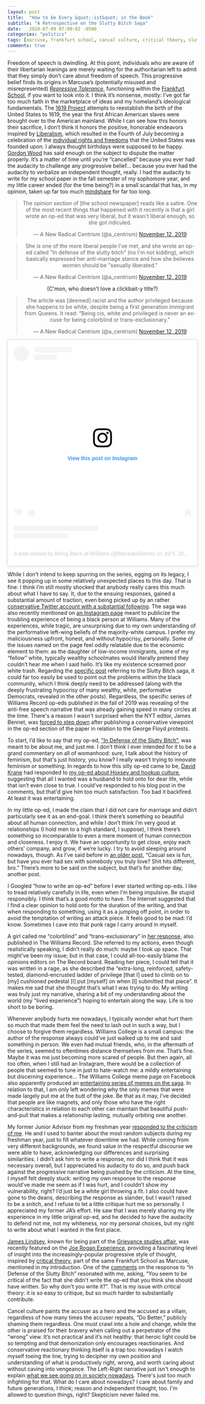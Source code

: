 ```yaml
---
layout: post
title:  "How to be Every &quot;-ist&quot; in the Book"
subtitle: "A Retrospective on the Slutty Bitch Saga"
date:   2020-07-09 07:00:02 -0500
categories: "politics"
tags: [marcuse, frankfurt school, cancal culture, critical theory, slutty bitch]
comments: true
---
```

Freedom of speech is dwindling. At this point, individuals who are aware of their libertarian leanings are merely waiting for the authoritarian left to admit that they simply don’t care about freedom of speech. This progressive belief finds its origins in Marcuse’s (potentially misused and misrepresented) <a href="https://www.marcuse.org/herbert/publications/1960s/1965-repressive-tolerance-fulltext.html" target="_blank"><i>Repressive Tolerance</i></a>, functioning within the <a href="https://open.spotify.com/episode/3UWdlsi4IZ2lmgiEugvX0o?si=A2vagcrbSumAoR-FEZ1-eg" target="_blank">Frankfurt School</a>, if you want to look into it. I think it’s nonsense, mostly: I’ve got far too much faith in the marketplace of ideas and my homeland’s ideological fundamentals. The <a href="https://www.nytimes.com/interactive/2019/08/14/magazine/1619-america-slavery.html" target="_blank">1619 Project</a> attempts to reestablish the birth of the United States to 1619, the year the first African American slaves were brought over to the American mainland. While I can see how this honors their sacrifice, I don’t think it honors the positive, honorable endeavors inspired by <a href="https://plato.stanford.edu/entries/liberalism/" target="_blank">Liberalism</a>, which resulted in the Fourth of July becoming a celebration of the <a href="https://www.constituteproject.org/constitution/United_States_of_America_1992" target="_blank">individual rights and freedoms</a> that the United States was founded upon. I always thought birthdays were supposed to be happy. <a href="https://www.theatlantic.com/ideas/archive/2019/12/historians-clash-1619-project/604093/" target="_blank">Gordon Wood</a> has said enough on the subject to dispute the matter properly. It’s a matter of time until you’re “cancelled” because you ever had the audacity to challenge any progressive belief... because you ever had the audacity to verbalize an independent thought, really. I had the audacity to write for my school paper in the fall semester of my sophomore year, and my little career ended (for the time being?) in a small scandal that has, in my opinion, taken up far too much <a href="{{ baseurl }}/images/nonsense/brainspace.jpg" target="_blank">mindshare</a> for far too long.<!-- more -->
<center>
<p><blockquote class="twitter-tweet" data-conversation="none" data-theme="dark"><p lang="en" dir="ltr">The opinion section of [the school newspaper] reads like a satire. One of the most recent things that happened with it recently is that a girl wrote an op-ed that was very liberal, but it wasn&#39;t liberal enough, so she got ridiculed.</p>&mdash; A New Radical Centrism (@a_centrism) <a href="https://twitter.com/a_centrism/status/1194150192276234240?ref_src=twsrc%5Etfw">November 12, 2019</a></blockquote> <script async src="https://platform.twitter.com/widgets.js" charset="utf-8"></script>
</p>
<p>
<blockquote class="twitter-tweet" data-conversation="none" data-theme="dark"><p lang="en" dir="ltr">She is one of the more liberal people I&#39;ve met, and she wrote an op-ed called &quot;In defense of the slutty bitch&quot; (no I&#39;m not kidding), which basically expressed her anti-marriage stance and how she believes women should be &quot;sexually liberated.&quot;</p>&mdash; A New Radical Centrism (@a_centrism) <a href="https://twitter.com/a_centrism/status/1194150283963752448?ref_src=twsrc%5Etfw">November 12, 2019</a></blockquote> <script async src="https://platform.twitter.com/widgets.js" charset="utf-8"></script>
(C'mon, who doesn't love a clickbait-y title?)</p>
<p>
<blockquote class="twitter-tweet" data-conversation="none" data-theme="dark"><p lang="en" dir="ltr">The article was [deemed] racist and the author privileged because she happens to be white, despite being a first generation immigrant from Queens. It read: “Being cis, white and privileged is never an excuse for being colorblind or trans-exclusionary.&quot;</p>&mdash; A New Radical Centrism (@a_centrism) <a href="https://twitter.com/a_centrism/status/1194150525773762561?ref_src=twsrc%5Etfw">November 12, 2019</a></blockquote> <script async src="https://platform.twitter.com/widgets.js" charset="utf-8"></script>
</p>
<p>
<blockquote class="instagram-media" data-instgrm-permalink="https://www.instagram.com/p/CCRGfutgwY-/?utm_source=ig_embed&amp;utm_campaign=loading" data-instgrm-version="12" style=" background:#FFF; border:0; border-radius:3px; box-shadow:0 0 1px 0 rgba(0,0,0,0.5),0 1px 10px 0 rgba(0,0,0,0.15); margin: 1px; max-width:540px; min-width:326px; padding:0; width:99.375%; width:-webkit-calc(100% - 2px); width:calc(100% - 2px);"><div style="padding:16px;"> <a href="https://www.instagram.com/p/CCRGfutgwY-/?utm_source=ig_embed&amp;utm_campaign=loading" style=" background:#FFFFFF; line-height:0; padding:0 0; text-align:center; text-decoration:none; width:100%;" target="_blank"> <div style=" display: flex; flex-direction: row; align-items: center;"> <div style="background-color: #F4F4F4; border-radius: 50%; flex-grow: 0; height: 40px; margin-right: 14px; width: 40px;"></div> <div style="display: flex; flex-direction: column; flex-grow: 1; justify-content: center;"> <div style=" background-color: #F4F4F4; border-radius: 4px; flex-grow: 0; height: 14px; margin-bottom: 6px; width: 100px;"></div> <div style=" background-color: #F4F4F4; border-radius: 4px; flex-grow: 0; height: 14px; width: 60px;"></div></div></div><div style="padding: 19% 0;"></div> <div style="display:block; height:50px; margin:0 auto 12px; width:50px;"><svg width="50px" height="50px" viewBox="0 0 60 60" version="1.1" xmlns="https://www.w3.org/2000/svg" xmlns:xlink="https://www.w3.org/1999/xlink"><g stroke="none" stroke-width="1" fill="none" fill-rule="evenodd"><g transform="translate(-511.000000, -20.000000)" fill="#000000"><g><path d="M556.869,30.41 C554.814,30.41 553.148,32.076 553.148,34.131 C553.148,36.186 554.814,37.852 556.869,37.852 C558.924,37.852 560.59,36.186 560.59,34.131 C560.59,32.076 558.924,30.41 556.869,30.41 M541,60.657 C535.114,60.657 530.342,55.887 530.342,50 C530.342,44.114 535.114,39.342 541,39.342 C546.887,39.342 551.658,44.114 551.658,50 C551.658,55.887 546.887,60.657 541,60.657 M541,33.886 C532.1,33.886 524.886,41.1 524.886,50 C524.886,58.899 532.1,66.113 541,66.113 C549.9,66.113 557.115,58.899 557.115,50 C557.115,41.1 549.9,33.886 541,33.886 M565.378,62.101 C565.244,65.022 564.756,66.606 564.346,67.663 C563.803,69.06 563.154,70.057 562.106,71.106 C561.058,72.155 560.06,72.803 558.662,73.347 C557.607,73.757 556.021,74.244 553.102,74.378 C549.944,74.521 548.997,74.552 541,74.552 C533.003,74.552 532.056,74.521 528.898,74.378 C525.979,74.244 524.393,73.757 523.338,73.347 C521.94,72.803 520.942,72.155 519.894,71.106 C518.846,70.057 518.197,69.06 517.654,67.663 C517.244,66.606 516.755,65.022 516.623,62.101 C516.479,58.943 516.448,57.996 516.448,50 C516.448,42.003 516.479,41.056 516.623,37.899 C516.755,34.978 517.244,33.391 517.654,32.338 C518.197,30.938 518.846,29.942 519.894,28.894 C520.942,27.846 521.94,27.196 523.338,26.654 C524.393,26.244 525.979,25.756 528.898,25.623 C532.057,25.479 533.004,25.448 541,25.448 C548.997,25.448 549.943,25.479 553.102,25.623 C556.021,25.756 557.607,26.244 558.662,26.654 C560.06,27.196 561.058,27.846 562.106,28.894 C563.154,29.942 563.803,30.938 564.346,32.338 C564.756,33.391 565.244,34.978 565.378,37.899 C565.522,41.056 565.552,42.003 565.552,50 C565.552,57.996 565.522,58.943 565.378,62.101 M570.82,37.631 C570.674,34.438 570.167,32.258 569.425,30.349 C568.659,28.377 567.633,26.702 565.965,25.035 C564.297,23.368 562.623,22.342 560.652,21.575 C558.743,20.834 556.562,20.326 553.369,20.18 C550.169,20.033 549.148,20 541,20 C532.853,20 531.831,20.033 528.631,20.18 C525.438,20.326 523.257,20.834 521.349,21.575 C519.376,22.342 517.703,23.368 516.035,25.035 C514.368,26.702 513.342,28.377 512.574,30.349 C511.834,32.258 511.326,34.438 511.181,37.631 C511.035,40.831 511,41.851 511,50 C511,58.147 511.035,59.17 511.181,62.369 C511.326,65.562 511.834,67.743 512.574,69.651 C513.342,71.625 514.368,73.296 516.035,74.965 C517.703,76.634 519.376,77.658 521.349,78.425 C523.257,79.167 525.438,79.673 528.631,79.82 C531.831,79.965 532.853,80.001 541,80.001 C549.148,80.001 550.169,79.965 553.369,79.82 C556.562,79.673 558.743,79.167 560.652,78.425 C562.623,77.658 564.297,76.634 565.965,74.965 C567.633,73.296 568.659,71.625 569.425,69.651 C570.167,67.743 570.674,65.562 570.82,62.369 C570.966,59.17 571,58.147 571,50 C571,41.851 570.966,40.831 570.82,37.631"></path></g></g></g></svg></div><div style="padding-top: 8px;"> <div style=" color:#3897f0; font-family:Arial,sans-serif; font-size:14px; font-style:normal; font-weight:550; line-height:18px;"> View this post on Instagram</div></div><div style="padding: 12.5% 0;"></div> <div style="display: flex; flex-direction: row; margin-bottom: 14px; align-items: center;"><div> <div style="background-color: #F4F4F4; border-radius: 50%; height: 12.5px; width: 12.5px; transform: translateX(0px) translateY(7px);"></div> <div style="background-color: #F4F4F4; height: 12.5px; transform: rotate(-45deg) translateX(3px) translateY(1px); width: 12.5px; flex-grow: 0; margin-right: 14px; margin-left: 2px;"></div> <div style="background-color: #F4F4F4; border-radius: 50%; height: 12.5px; width: 12.5px; transform: translateX(9px) translateY(-18px);"></div></div><div style="margin-left: 8px;"> <div style=" background-color: #F4F4F4; border-radius: 50%; flex-grow: 0; height: 20px; width: 20px;"></div> <div style=" width: 0; height: 0; border-top: 2px solid transparent; border-left: 6px solid #f4f4f4; border-bottom: 2px solid transparent; transform: translateX(16px) translateY(-4px) rotate(30deg)"></div></div><div style="margin-left: auto;"> <div style=" width: 0px; border-top: 8px solid #F4F4F4; border-right: 8px solid transparent; transform: translateY(16px);"></div> <div style=" background-color: #F4F4F4; flex-grow: 0; height: 12px; width: 16px; transform: translateY(-4px);"></div> <div style=" width: 0; height: 0; border-top: 8px solid #F4F4F4; border-left: 8px solid transparent; transform: translateY(-4px) translateX(8px);"></div></div></div> <div style="display: flex; flex-direction: column; flex-grow: 1; justify-content: center; margin-bottom: 24px;"> <div style=" background-color: #F4F4F4; border-radius: 4px; flex-grow: 0; height: 14px; margin-bottom: 6px; width: 224px;"></div> <div style=" background-color: #F4F4F4; border-radius: 4px; flex-grow: 0; height: 14px; width: 144px;"></div></div></a><p style=" color:#c9c8cd; font-family:Arial,sans-serif; font-size:14px; line-height:17px; margin-bottom:0; margin-top:8px; overflow:hidden; padding:8px 0 7px; text-align:center; text-overflow:ellipsis; white-space:nowrap;"><a href="https://www.instagram.com/p/CCRGfutgwY-/?utm_source=ig_embed&amp;utm_campaign=loading" style=" color:#c9c8cd; font-family:Arial,sans-serif; font-size:14px; font-style:normal; font-weight:normal; line-height:17px; text-decoration:none;" target="_blank">A post shared by Being Black at Williams (@blackatwilliams)</a> on <time style=" font-family:Arial,sans-serif; font-size:14px; line-height:17px;" datetime="2020-07-05T16:32:06+00:00">Jul 5, 2020 at 9:32am PDT</time></p></div></blockquote> <script async src="//www.instagram.com/embed.js"></script>
</p>
</center>
While I don’t intend to keep spurring on the series, egging on its legacy, I see it popping up in some relatively unexpected places to this day. That is fine: I think I’m still mostly shocked that anybody really cares this much about what I have to say. It, due to the ensuing responses, gained a substantial amount of traction, even being picked up by an rather <a href="https://twitter.com/a_centrism" target="_blank">conservative Twitter account with a substantial following</a>. The saga was also recently mentioned on <a href="https://www.instagram.com/blackatwilliams/" target="_blank">an Instagram page</a> meant to publicize the troubling experience of being a black person at Williams. Many of the experiences, while tragic, are unsurprising due to my own understanding of the performative left-wing beliefs of the majority-white campus. I prefer my maliciousness upfront, honest, and without hypocrisy, personally. Some of the issues named on the page feel oddly relatable due to the economic element to them: as the daughter of low-income immigrants, some of my “fellow” white, typically wealthy schoolmates would literally pretend they couldn’t hear me when I said hello. It’s like my existence screamed poor white trash. Regarding the <a href="https://www.instagram.com/p/CCRGfutgwY-/?igshid=19avv67vmibpx" target="_blank">specific post</a> referring to the Slutty Bitch saga, it could far too easily be used to point out the problems within the black community, which I think deeply need to be addressed (along with the deeply frustrating hypocrisy of many wealthy, white, performative Democrats, revealed in the other posts). Regardless, the specific series of Williams Record op-eds published in the fall of 2019 was revealing of the anti-free speech narrative that was already gaining speed in many circles at the time. There's a reason I wasn't surprised when the NYT editor, James Bennet, was <a href="https://www.bbc.com/news/world-us-canada-52959856" target="_blank">forced to step down</a> after publishing a conservative viewpoint in the op-ed section of the paper in relation to the George Floyd protests.

To start, I’d like to say that my op-ed, <a href="https://williamsrecord.com/2019/10/in-defense-of-the-slutty-bitch-not-letting-society-dictate-womens-preferences/" target="blank">"In Defense of the Slutty Bitch"</a>, was meant to be about me, and just me. I don’t think I ever intended for it to be a grand commentary on all of womanhood: sure, I talk about the history of feminism, but that's just history, you know? I really wasn't trying to innovate feminism or something. In regards to how this silly op-ed came to be, <a href="http://ephblog.com/2019/10/03/dynamics-of-romance/" target="_blank">David Krane</a> had responded to <a href="https://williamsrecord.com/2019/10/are-saturdays-really-for-the-boys-the-dynamics-of-romance-on-hoxsey/" target="_blank">my op-ed about Hoxsey and hookup culture</a>, suggesting that all I wanted was a husband to hold onto for dear life, while that isn’t even close to true. I could've responded to his blog post in the comments, but that'd give him too much satisfaction. Too bad it backfired. At least it was entertaining.

In my little op-ed, I made the claim that I did not care for marriage and didn’t particularly see it as an end-goal. I think there’s something so beautiful about all human connection, and while I don’t think I’m very good at relationships (I hold men to a high standard, I suppose), I think there’s something so incomparable to even a mere moment of human connection and closeness. I enjoy it. We have an opportunity to get close, enjoy each others’ company, and grow, if we’re lucky. I try to avoid sleeping around nowadays, though. As I’ve said before in <a href="{{ base.url }}/politics/2020/04/14/a-womans-power/" target="_blank">an older post</a>, “Casual sex is fun, but have you ever had sex with somebody you truly love? Shit hits different, bro.” There’s more to be said on the subject, but that’s for another day, another post.

I Googled “how to write an op-ed” before I ever started writing op-eds. I like to tread relatively carefully in life, even when I’m being impulsive. Be stupid responsibly. I think that’s a good motto to have. The Internet suggested that I find a clear opinion to hold onto for the duration of the writing, and that when responding to something, using it as a jumping off point, in order to avoid the temptation of writing an attack piece. It feels good to be mad: I’d know. Sometimes I cave into that punk rage I carry around in myself.

A girl called me “colorblind” and “trans-exclusionary” in <a href="https://williamsrecord.com/2019/11/hold-slutty-bitch-accountable-for-her-actions-being-cis-white-and-privileged-is-never-an-excuse-for-being-colorblind-or-trans-exclusionary/" target="_blank">her response</a>, also published in The Williams Record. She referred to my actions, even though realistically speaking, I didn’t really do much: maybe I took up space. That might’ve been my issue; but in that case, I could all-too-easily blame the opinions editors on The Record board. Reading her piece, I could tell that it was written in a rage, as she described the “extra-long, reinforced, safety-tested, diamond-encrusted ladder of privilege [that I] used to climb on to [my] cushioned pedestal [I] put [myself] on when [I] submitted that piece”. It makes me sad that she thought that’s what I was trying to do. My writing was truly just my narrative, sharing a bit of my understanding about the world (my “lived experience”) hoping to entertain along the way. Life is too short to be boring.

Whenever anybody hurts me nowadays, I typically wonder what hurt them so much that made them feel the need to lash out in such a way, but I choose to forgive them regardless. Williams College is a small campus: the author of the response always could’ve just walked up to me and said something in person. We even had mutual friends, who, in the aftermath of the series, seemed to oftentimes distance themselves from me. That’s fine. Maybe it was me just becoming more scared of people. But then again, all too often, when I still had an Instagram, there would be a collection of people that seemed to tune in just to hate-watch me: a mildly entertaining but discerning experience… The Williams College meme page on Facebook also apparently produced an <a href="http://ephblog.com/2019/11/21/the-slutty-bitch-chronicles/" target="_blank">entertaining series of memes on the saga</a>. In relation to that, I am only left wondering why the only memes that were made largely put me at the butt of the joke. Be that as it may, I’ve decided that people are like magnets, and only those who have the right characteristics in relation to each other can maintain that beautiful push-and-pull that makes a relationship lasting, mutually orbiting one another.

My former Junior Advisor from my freshman year <a href="https://williamsrecord.com/2019/11/guilty-by-omission/" target="_blank">responded to the criticism of me</a>. He and I used to banter about the most random subjects during my freshman year, just to fill whatever downtime we had. While coming from very different backgrounds, we found value in the respectful discourse we were able to have, acknowledging our differences and surprising similarities. I didn’t ask him to write a response, nor did I think that it was necessary overall, but I appreciated his audacity to do so, and push back against the progressive narrative being pushed by the criticism. At the time, I myself felt deeply stuck: writing my own response to the response would’ve made me seem as if I was hurt, and I couldn’t show my vulnerability, right? I’d just be a white girl throwing a fit. I also could have gone to the deans, describing the response as slander, but I wasn’t raised to be a snitch, and I refuse to let a little critique hurt me so personally. I appreciated my former JA’s effort. He saw that I was merely sharing my life experience in my little original op-ed, and he decided to have the audacity to defend not me, not my whiteness, nor my personal choices, but my right to write about what I wanted in the first place.

<a href="https://twitter.com/ConceptualJames" target="_blank">James Lindsey</a>, known for being part of the <a href="https://en.wikipedia.org/wiki/Grievance_studies_affair" target="_blank">Grievance studies affair</a>, was recently featured on the <a href="https://youtu.be/FtNW3I1FZ5o?t=2636" target="_blank">Joe Rogan Experience</a>, providing a fascinating level of insight into the increasingly-popular progressive style of thought, inspired by <a href="https://www.youtube.com/watch?v=6g5_tuXwOUg" target="_blank">critical theory</a>, part of the same Frankfurt School as Marcuse, mentioned in my introduction. One of the <a href="http://disq.us/p/25ekpx8" target="_blank">comments</a> on the response to “In Defense of the Slutty Bitch” resonated with me, asking, “You seem to be critical of the fact that she didn't write the op-ed that you think she should have written. So why don't you write it?”. That is my issue with critical theory: it is so easy to critique, but so much harder to substantially contribute.

Cancel culture paints the accuser as a hero and the accused as a villain, regardless of how many times the accuser repeats, “Do Better,” publicly shaming them regardless. One must crawl into a hole and change, while the other is praised for their bravery when calling out a perpetrator of the “wrong” view. It’s not practical and it’s not healthy: that heroic light could be so tempting and that demonization only encourages reactionaries. And conservative reactionary thinking itself is a trap too: nowadays I watch myself toeing the line, trying to decipher my own position and understanding of what is productively right, wrong, and worth caring about without caving into vengeance. The Left-Right narrative just isn't enough to explain <a href="https://thefederalist.com/2015/07/06/welcome-to-culture-war-4-0-the-coming-overreach/" target="_blank">what we see going on in society nowadays</a>. There's just too much infighting for that. What do I care about nowadays? I care about family and future generations, I think; reason and independent thought, too. I'm allowed to question things, right? Skepticism never failed me.
